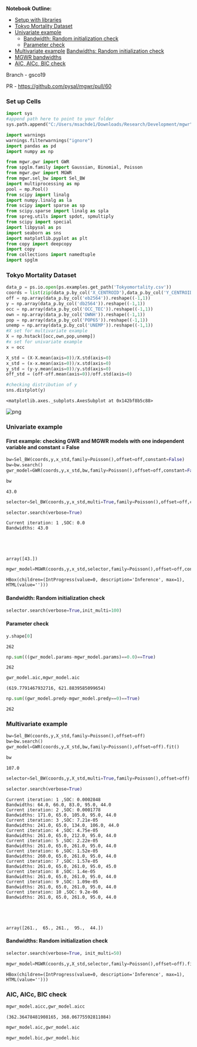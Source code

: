 
**Notebook Outline:**  
  
- [Setup with libraries](#Set-up-Cells)
- [Tokyo Mortality Dataset](#Tokyo-Mortality-Dataset)
- [Univariate example](#Univariate-example)
    - [Bandwidth: Random initialization check](#Bandwidth:-Random-initialization-check)
    - [Parameter check](Parameter-check)
- [Multivariate example](#Multivariate-example)
    [Bandwidths: Random initialization check](#Bandwidths:-Random-initialization-check)
- [MGWR bandwidths](#MGWR-bandwidths)
- [AIC, AICc, BIC check](#AIC,-AICc,-BIC-check)

Branch - gsco19

PR - https://github.com/pysal/mgwr/pull/60

### Set up Cells


```python
import sys
#append path here to point to your folder
sys.path.append("C:/Users/msachde1/Downloads/Research/Development/mgwr")
```


```python
import warnings
warnings.filterwarnings("ignore")
import pandas as pd
import numpy as np

from mgwr.gwr import GWR
from spglm.family import Gaussian, Binomial, Poisson
from mgwr.gwr import MGWR
from mgwr.sel_bw import Sel_BW
import multiprocessing as mp
pool = mp.Pool()
from scipy import linalg
import numpy.linalg as la
from scipy import sparse as sp
from scipy.sparse import linalg as spla
from spreg.utils import spdot, spmultiply
from scipy import special
import libpysal as ps
import seaborn as sns
import matplotlib.pyplot as plt
from copy import deepcopy
import copy
from collections import namedtuple
import spglm
```

### Tokyo Mortality Dataset


```python
data_p = ps.io.open(ps.examples.get_path('Tokyomortality.csv'))
coords = list(zip(data_p.by_col('X_CENTROID'),data_p.by_col('Y_CENTROID')))
off = np.array(data_p.by_col('eb2564')).reshape((-1,1))
y = np.array(data_p.by_col('db2564')).reshape((-1,1)) 
occ = np.array(data_p.by_col('OCC_TEC')).reshape((-1,1))
own = np.array(data_p.by_col('OWNH')).reshape((-1,1))
pop = np.array(data_p.by_col('POP65')).reshape((-1,1))
unemp = np.array(data_p.by_col('UNEMP')).reshape((-1,1))
#X set for multivariate example
X = np.hstack([occ,own,pop,unemp])
#x set for univariate example
x = occ
```


```python
X_std = (X-X.mean(axis=0))/X.std(axis=0)
x_std = (x-x.mean(axis=0))/x.std(axis=0)
y_std = (y-y.mean(axis=0))/y.std(axis=0)
off_std = (off-off.mean(axis=0))/off.std(axis=0)
```


```python
#checking distribution of y
sns.distplot(y)
```




    <matplotlib.axes._subplots.AxesSubplot at 0x142bf8b5c88>




![png](Real_data_example_Poisson-MGWR_files/Real_data_example_Poisson-MGWR_8_1.png)


### Univariate example

#### First example: checking GWR and MGWR models with one independent variable and constant = False


```python
bw=Sel_BW(coords,y,x_std,family=Poisson(),offset=off,constant=False)
bw=bw.search()
gwr_model=GWR(coords,y,x_std,bw,family=Poisson(),offset=off,constant=False).fit()
```


```python
bw
```




    43.0




```python
selector=Sel_BW(coords,y,x_std,multi=True,family=Poisson(),offset=off,constant=False)
```


```python
selector.search(verbose=True)
```

    Current iteration: 1 ,SOC: 0.0
    Bandwidths: 43.0
    




    array([43.])




```python
mgwr_model=MGWR(coords,y,x_std,selector,family=Poisson(),offset=off,constant=False).fit()
```


    HBox(children=(IntProgress(value=0, description='Inference', max=1), HTML(value='')))


    
    

#### Bandwidth: Random initialization check


```python
selector.search(verbose=True,init_multi=100)
```

#### Parameter check


```python
y.shape[0]
```




    262




```python
np.sum(((gwr_model.params-mgwr_model.params)==0.0)==True)
```




    262




```python
gwr_model.aic,mgwr_model.aic
```




    (619.7791467932716, 621.8839585099654)




```python
np.sum((gwr_model.predy-mgwr_model.predy==0)==True)
```




    262



### Multivariate example


```python
bw=Sel_BW(coords,y,X_std,family=Poisson(),offset=off)
bw=bw.search()
gwr_model=GWR(coords,y,X_std,bw,family=Poisson(),offset=off).fit()
```


```python
bw
```




    107.0




```python
selector=Sel_BW(coords,y,X_std,multi=True,family=Poisson(),offset=off)
```


```python
selector.search(verbose=True)
```

    Current iteration: 1 ,SOC: 0.0002848
    Bandwidths: 64.0, 66.0, 83.0, 95.0, 44.0
    Current iteration: 2 ,SOC: 0.0001778
    Bandwidths: 171.0, 65.0, 105.0, 95.0, 44.0
    Current iteration: 3 ,SOC: 7.21e-05
    Bandwidths: 241.0, 65.0, 134.0, 106.0, 44.0
    Current iteration: 4 ,SOC: 4.75e-05
    Bandwidths: 261.0, 65.0, 212.0, 95.0, 44.0
    Current iteration: 5 ,SOC: 2.22e-05
    Bandwidths: 261.0, 65.0, 261.0, 95.0, 44.0
    Current iteration: 6 ,SOC: 1.52e-05
    Bandwidths: 260.0, 65.0, 261.0, 95.0, 44.0
    Current iteration: 7 ,SOC: 1.57e-05
    Bandwidths: 261.0, 65.0, 261.0, 95.0, 45.0
    Current iteration: 8 ,SOC: 1.4e-05
    Bandwidths: 261.0, 65.0, 261.0, 95.0, 44.0
    Current iteration: 9 ,SOC: 1.09e-05
    Bandwidths: 261.0, 65.0, 261.0, 95.0, 44.0
    Current iteration: 10 ,SOC: 9.2e-06
    Bandwidths: 261.0, 65.0, 261.0, 95.0, 44.0
    




    array([261.,  65., 261.,  95.,  44.])



#### Bandwidths: Random initialization check


```python
selector.search(verbose=True, init_multi=50)
```


```python
mgwr_model=MGWR(coords,y,X_std,selector,family=Poisson(),offset=off).fit()
```


    HBox(children=(IntProgress(value=0, description='Inference', max=1), HTML(value='')))


    
    

### AIC, AICc, BIC check


```python
mgwr_model.aicc,gwr_model.aicc
```




    (362.36478481908165, 368.06775592811084)




```python
mgwr_model.aic,gwr_model.aic
```


```python
mgwr_model.bic,gwr_model.bic
```

